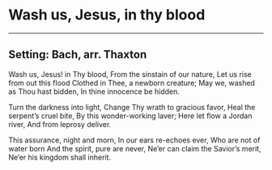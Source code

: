 # Wash us, Jesus, in thy blood

***

## Setting: Bach, arr. Thaxton

Wash us, Jesus! in Thy blood,
From the sinstain of our nature,
Let us rise from out this flood
Clothed in Thee, a newborn creature;
May we, washed as Thou hast bidden,
In thine innocence be hidden.

Turn the darkness into light,
Change Thy wrath to gracious favor,
Heal the serpent’s cruel bite,
By this wonder-working laver;
Here let flow a Jordan river,
And from leprosy deliver.

This assurance, night and morn,
In our ears re-echoes ever,
Who are not of water born
And the spirit, pure are never, 
Ne’er can claim the Savior’s merit, 
Ne’er his kingdom shall inherit.
